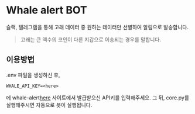 <!-- Heading -->
# Whale alert BOT
슬랙, 텔레그램을 통해 고래 데이터 중 원하는 데이터만 선별하여 알림으로 발송합니다.
> 고래는 큰 액수의 코인이 다른 지갑으로 이송되는 경우를 말합니다.

## 이용방법
.env 파일을 생성하신 후, 
```
WHALE_API_KEY=<here>
```
<here>에 whale-alert[here](https://whale-alert.io/) 사이트에서 발급받으신 API키를 입력해주세요.
그 뒤, core.py를 실행해주시면 자동으로 봇이 실행됩니다.

